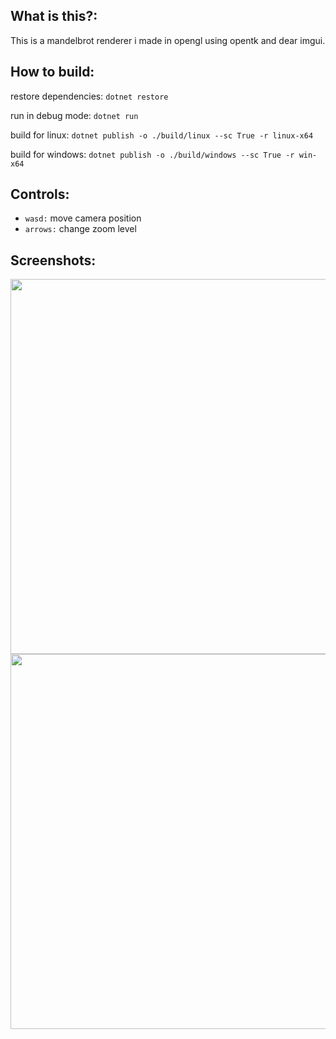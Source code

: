 ## What is this?:

This is a mandelbrot renderer i made in opengl using opentk and dear imgui.

## How to build:

restore dependencies: ``dotnet restore``

run in debug mode: ``dotnet run``

build for linux: ``dotnet publish -o ./build/linux --sc True -r linux-x64``

build for windows: ``dotnet publish -o ./build/windows --sc True -r win-x64``

## Controls:
- ``wasd:`` move camera position
- ``arrows:`` change zoom level

## Screenshots:
<img src="https://user-images.githubusercontent.com/59654421/180652151-d774d6ff-b9a7-49ed-98ea-5ac7d38b9aad.png" width="600" />
<img src="https://user-images.githubusercontent.com/59654421/180652278-8beee263-2af8-40cf-8b43-8ace2ba0ce92.png" width="600" />
